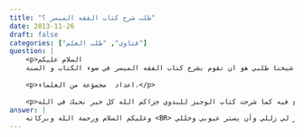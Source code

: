 ```yaml
---
title: "طلب شرح كتاب الفقه الميسر ؟"
date: 2013-11-26
draft: false
categories: ["فتاوى", "طلب العلم"]
question: |
    <p>السلام عليكم 
    شيخنا طلبي هو ان تقوم بشرح كتاب الفقه الميسر في ضوء الكتاب و السنة.</p>
    
    <p>اعداد  مجمؤعة من العلماء.</p>
    
    <p>و ان تبدع فيه كما شرحت كتاب الوجيز للبدوي جزاكم الله كل خير نحبك في الله</p>
answer: |
    وعليكم السلام ورحمة الله وبركاته <BR> أحبك الله تعالى الذي أحببتني فيه وأسأل الله تعالى أن ييسر لي شرح الكتاب المشار إليه وأسأل الله تعالى أن أكون عند حسن الظن وإلا فأنا لا أستحق هذا الأمر فأنا أعلم بنفسي من غيري ، والله المستعان وأسأل الله تعالى أن يغفر لي زللي وأن يستر عيوبي وخللي .
---
```


